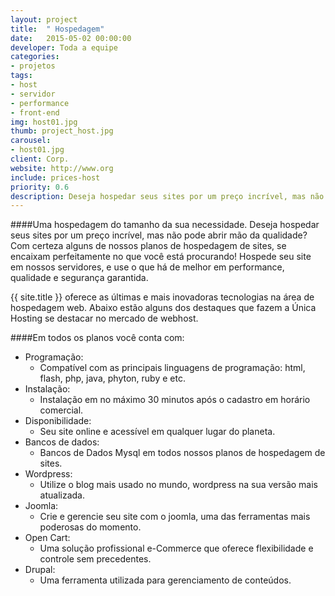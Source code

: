 ```yaml
---
layout: project
title:  " Hospedagem"
date:   2015-05-02 00:00:00
developer: Toda a equipe
categories:
- projetos
tags:
- host
- servidor
- performance
- front-end
img: host01.jpg
thumb: project_host.jpg
carousel:
- host01.jpg
client: Corp.
website: http://www.org
include: prices-host
priority: 0.6
description: Deseja hospedar seus sites por um preço incrível, mas não pode abrir mão da qualidade?  Com certeza alguns de nossos planos de hospedagem de sites, se encaixam perfeitamente no que você está procurando! Hospede seu site em nossos servidores, e use o que há de melhor  em performance, qualidade e segurança garantida.
---
```

####Uma hospedagem do tamanho da sua necessidade.
Deseja hospedar seus sites por um preço incrível, mas não pode abrir mão da qualidade?  Com certeza alguns de nossos planos de hospedagem de sites, se encaixam perfeitamente no que você está procurando! Hospede seu site em nossos servidores, e use o que há de melhor  em performance, qualidade e segurança garantida.

{{ site.title }} oferece as últimas e mais inovadoras tecnologias na área de hospedagem web. Abaixo estão alguns dos destaques que fazem a Única Hosting se destacar no mercado de webhost.

####Em todos os planos você conta com:
- Programação:
	- Compatível com as principais linguagens de programação: html, flash, php, java, phyton,  ruby e etc.
- Instalação:
	- Instalação em no máximo 30 minutos após o cadastro em horário comercial.
- Disponibilidade:
	- Seu site online e acessível em qualquer lugar do planeta.
- Bancos de dados:
	- Bancos de Dados Mysql em todos nossos planos de hospedagem de sites.
- Wordpress:
	- Utilize o blog mais usado no mundo, wordpress na sua versão mais atualizada.
- Joomla:
	- Crie e gerencie seu site com o joomla, uma das ferramentas mais poderosas do momento.
- Open Cart:
	- Uma solução profissional e-Commerce que oferece flexibilidade e controle sem precedentes.
- Drupal:
	- Uma ferramenta utilizada para gerenciamento de conteúdos.

